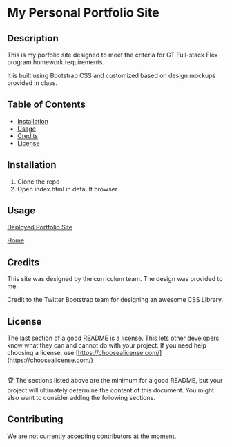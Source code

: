 # My Personal Portfolio Site

## Description 

This is my porfolio site designed to meet the criteria for GT Full-stack Flex program homework requirements.

It is built using Bootstrap CSS and customized based on design mockups provided in class.


## Table of Contents


* [Installation](#installation)
* [Usage](#usage)
* [Credits](#credits)
* [License](#license)


## Installation

1. Clone the repo
2. Open index.html in default browser


## Usage 

[Deployed Portfolio Site](https://sharonkim09.github.io/gt-hw-bootstrap-portfolio/)

[Home](./assets/images/home.png)
## Credits

This site was designed by the curriculum team. The design was provided to me. 

Credit to the Twitter Bootstrap team for designing an awesome CSS Library.

## License

The last section of a good README is a license. This lets other developers know what they can and cannot do with your project. If you need help choosing a license, use [https://choosealicense.com/](https://choosealicense.com/)


---

🏆 The sections listed above are the minimum for a good README, but your project will ultimately determine the content of this document. You might also want to consider adding the following sections.



## Contributing

We are not currently accepting contributors at the moment.

